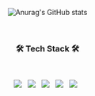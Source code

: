 <div align="center">

  
![Anurag's GitHub stats](https://github-readme-stats.vercel.app/api?username=startdata&theme=github_dark&show_icons=true)

<!-- [![Solved.ac 프로필](http://mazassumnida.wtf/api/v2/generate_badge?boj=startas)](https://solved.ac/startas) -->
</div>
</br>

<h3 align="center"><b>🛠 Tech Stack 🛠</b></h3>
</br>
<p align="center">
<!-- <img src="https://img.shields.io/badge/HTML5-E34F26?style=flat-square&logo=HTML5&logoColor=white"/></a> &nbsp
<img src="https://img.shields.io/badge/CSS3-1572B6?style=flat-square&logo=CSS3&logoColor=white"/></a> &nbsp
<img src="https://img.shields.io/badge/JavaScript-F7DF1E?style=flat-square&logo=JavaScript&logoColor=white"/></a> &nbsp -->
<img src="https://img.shields.io/badge/Java-007396?style=flat-square&logo=Java&logoColor=white"/></a> &nbsp
<img src="https://img.shields.io/badge/Spring-6DB33F?style=flat-square&logo=Spring&logoColor=white"/></a> &nbsp
<img src="https://img.shields.io/badge/Spring Boot-6DB33F?style=flat-square&logo=Spring Boot&logoColor=white"/></a> &nbsp
<img src="https://img.shields.io/badge/MySQL-4479A1?style=flat-square&logo=MySQL&logoColor=white"/></a> &nbsp 
<img src="https://img.shields.io/badge/Amazon AWS-232F3E?style=flat-square&logo=Amazon%20AWS&logoColor=white"/></a> &nbsp </p>

<!--
**startdata/startdata** is a ✨ _special_ ✨ repository because its `README.md` (this file) appears on your GitHub profile.

Here are some ideas to get you started:

- 🔭 I’m currently working on ...
- 🌱 I’m currently learning ...
- 👯 I’m looking to collaborate on ...
- 🤔 I’m looking for help with ...
- 💬 Ask me about ...
- 📫 How to reach me: ...
- 😄 Pronouns: ...
- ⚡ Fun fact: ...
-->
